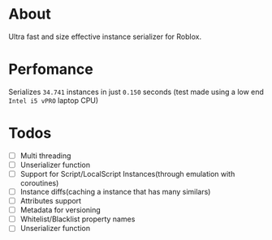 # About
Ultra fast and size effective instance serializer for Roblox.

# Perfomance
Serializes `34.741` instances in just `0.150` seconds
(test made using a low end `Intel i5 vPRO` laptop CPU)

# Todos
- [ ] Multi threading
- [ ] Unserializer function
- [ ] Support for Script/LocalScript Instances(through emulation with coroutines)
- [ ] Instance diffs(caching a instance that has many similars)
- [ ] Attributes support
- [ ] Metadata for versioning
- [ ] Whitelist/Blacklist property names
- [ ] Unserializer function
